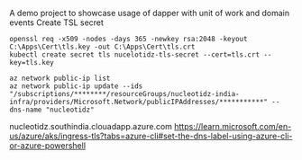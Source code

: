 A demo project to showcase usage of dapper with unit of work and domain events 
Create TSL secret
```
openssl req -x509 -nodes -days 365 -newkey rsa:2048 -keyout C:\Apps\Cert\tls.key -out C:\Apps\Cert\tls.crt
kubectl create secret tls nucelotidz-tls-secret --cert=tls.crt --key=tls.key
```

```
az network public-ip list
az network public-ip update --ids "/subscriptions/********/resourceGroups/nucleotidz-india-infra/providers/Microsoft.Network/publicIPAddresses/***********" --dns-name "nucleotidz"
```
nucleotidz.southindia.clouadapp.azure.com
https://learn.microsoft.com/en-us/azure/aks/ingress-tls?tabs=azure-cli#set-the-dns-label-using-azure-cli-or-azure-powershell
